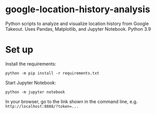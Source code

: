 # google-location-history-analysis

Python scripts to analyze and visualize location history from Google Takeout. Uses Pandas, Matplotlib, and Jupyter Notebook. Python 3.9

# Set up

Install the requirements:
```shell
python -m pip install -r requirements.txt
```

Start Jupyter Notebook:
```shell
python -m jupyter notebook
```

In your browser, go to the link shown in the command line, e.g. `http://localhost:8888/?token=...`